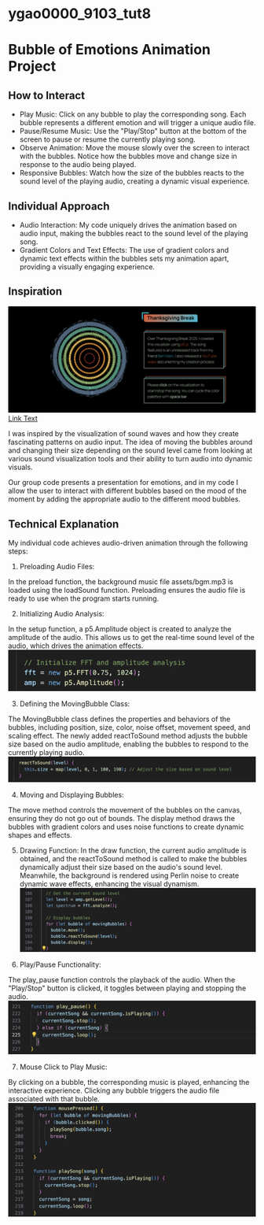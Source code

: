 # ygao0000_9103_tut8
# Bubble of Emotions Animation Project

## How to Interact
- Play Music: Click on any bubble to play the corresponding song. Each bubble represents a different emotion and will trigger a unique audio file.
- Pause/Resume Music: Use the "Play/Stop" button at the bottom of the screen to pause or resume the currently playing song.
- Observe Animation: Move the mouse slowly over the screen to interact with the bubbles. Notice how the bubbles move and change size in response to the audio being played.
- Responsive Bubbles: Watch how the size of the bubbles reacts to the sound level of the playing audio, creating a dynamic visual experience.

## Individual Approach
- Audio Interaction: My code uniquely drives the animation based on audio input, making the bubbles react to the sound level of the playing song.
- Gradient Colors and Text Effects: The use of gradient colors and dynamic text effects within the bubbles sets my animation apart, providing a visually engaging experience.

## Inspiration
![image1](images/image1.png)
[Link Text](https://www.maxemitchell.com/code_art/thanksgiving_break)

I was inspired by the visualization of sound waves and how they create fascinating patterns on audio input. The idea of moving the bubbles around and changing their size depending on the sound level came from looking at various sound visualization tools and their ability to turn audio into dynamic visuals.

Our group code presents a presentation for emotions, and in my code I allow the user to interact with different bubbles based on the mood of the moment by adding the appropriate audio to the different mood bubbles.

## Technical Explanation
My individual code achieves audio-driven animation through the following steps:

1. Preloading Audio Files:

In the preload function, the background music file assets/bgm.mp3 is loaded using the loadSound function. Preloading ensures the audio file is ready to use when the program starts running.

2. Initializing Audio Analysis:

In the setup function, a p5.Amplitude object is created to analyze the amplitude of the audio. This allows us to get the real-time sound level of the audio, which drives the animation effects.
![1](images/1.png)

3. Defining the MovingBubble Class:

The MovingBubble class defines the properties and behaviors of the bubbles, including position, size, color, noise offset, movement speed, and scaling effect.
The newly added reactToSound method adjusts the bubble size based on the audio amplitude, enabling the bubbles to respond to the currently playing audio.
![2](images/2.png)

4. Moving and Displaying Bubbles:

The move method controls the movement of the bubbles on the canvas, ensuring they do not go out of bounds.
The display method draws the bubbles with gradient colors and uses noise functions to create dynamic shapes and effects.

5. Drawing Function:
In the draw function, the current audio amplitude is obtained, and the reactToSound method is called to make the bubbles dynamically adjust their size based on the audio's sound level.
Meanwhile, the background is rendered using Perlin noise to create dynamic wave effects, enhancing the visual dynamism.
![3](images/3.png)

6. Play/Pause Functionality:

The play_pause function controls the playback of the audio. When the "Play/Stop" button is clicked, it toggles between playing and stopping the audio.
![4](images/4.png)

7. Mouse Click to Play Music:

By clicking on a bubble, the corresponding music is played, enhancing the interactive experience. Clicking any bubble triggers the audio file associated with that bubble.
![5](images/5.png)